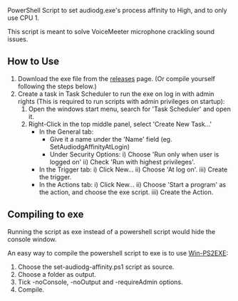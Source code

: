 PowerShell Script to set audiodg.exe's process affinity to High, and to only use CPU 1.

This script is meant to solve VoiceMeeter microphone crackling sound issues.

## How to Use
1. Download the exe file from the [releases](https://github.com/RayWarthog/set-audiodg-affinity/releases) page. (Or compile yourself following the steps below.)
2. Create a task in Task Scheduler to run the exe on log in with admin rights (This is required to run scripts with admin privileges on startup):
    1. Open the windows start menu, search for 'Task Scheduler' and open it.
    2. Right-Click in the top middle panel, select 'Create New Task...'
        - In the General tab:
            - Give it a name under the 'Name' field (eg. SetAudiodgAffinityAtLogin)
            - Under Security Options:
                i) Choose 'Run only when user is logged on'
                ii) Check 'Run with highest privileges'.
        - In the Trigger tab:
            i) Click New...
            ii) Choose 'At log on'.
            iii) Create the trigger.
        - In the Actions tab:
            i) Click New...
            ii) Choose 'Start a program' as the action, and choose the exe script.
            iii) Create the Action.

## Compiling to exe
Running the script as exe instead of a powershell script would hide the console window.

An easy way to compile the powershell script to exe is to use [Win-PS2EXE](https://github.com/MScholtes/Win-PS2EXE):
1. Choose the set-audiodg-affinity.ps1 script as source.
2. Choose a folder as output.
3. Tick -noConsole, -noOutput and -requireAdmin options.
4. Compile.
